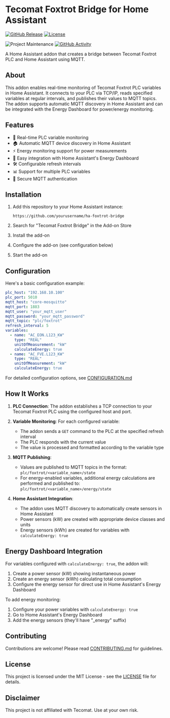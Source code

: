 # Tecomat Foxtrot Bridge for Home Assistant

[![GitHub Release][releases-shield]][releases]
[![License][license-shield]](LICENSE)

![Project Maintenance][maintenance-shield]
[![GitHub Activity][commits-shield]][commits]

A Home Assistant addon that creates a bridge between Tecomat Foxtrot PLC and Home Assistant using MQTT.

## About

This addon enables real-time monitoring of Tecomat Foxtrot PLC variables in Home Assistant. It connects to your PLC via TCP/IP, reads specified variables at regular intervals, and publishes their values to MQTT topics. The addon supports automatic MQTT discovery in Home Assistant and can be integrated with the Energy Dashboard for power/energy monitoring.

## Features

- 🔄 Real-time PLC variable monitoring
- 🏠 Automatic MQTT device discovery in Home Assistant
- ⚡ Energy monitoring support for power measurements
- 🔌 Easy integration with Home Assistant's Energy Dashboard
- 🛠️ Configurable refresh intervals
- 📊 Support for multiple PLC variables
- 🔐 Secure MQTT authentication

## Installation

1. Add this repository to your Home Assistant instance:
   ```
   https://github.com/yourusername/ha-foxtrot-bridge
   ```

2. Search for "Tecomat Foxtrot Bridge" in the Add-on Store
3. Install the add-on
4. Configure the add-on (see configuration below)
5. Start the add-on

## Configuration

Here's a basic configuration example:

```yaml
plc_host: "192.168.10.100"
plc_port: 5010
mqtt_host: "core-mosquitto"
mqtt_port: 1883
mqtt_user: "your_mqtt_user"
mqtt_password: "your_mqtt_password"
mqtt_topic: "plc/foxtrot"
refresh_interval: 5
variables:
  - name: "AC_EON.L123_KW"
    type: "REAL"
    unitOfMeasurement: "kW"
    calculateEnergy: true
  - name: "AC_FVE.L123_KW"
    type: "REAL"
    unitOfMeasurement: "kW"
    calculateEnergy: true
```

For detailed configuration options, see [CONFIGURATION.md](documentation/CONFIGURATION.md)

## How It Works

1. **PLC Connection**: The addon establishes a TCP connection to your Tecomat Foxtrot PLC using the configured host and port.

2. **Variable Monitoring**: For each configured variable:
   - The addon sends a `GET` command to the PLC at the specified refresh interval
   - The PLC responds with the current value
   - The value is processed and formatted according to the variable type

3. **MQTT Publishing**: 
   - Values are published to MQTT topics in the format: `plc/foxtrot/<variable_name>/state`
   - For energy-enabled variables, additional energy calculations are performed and published to: `plc/foxtrot/<variable_name>/energy/state`

4. **Home Assistant Integration**:
   - The addon uses MQTT discovery to automatically create sensors in Home Assistant
   - Power sensors (kW) are created with appropriate device classes and units
   - Energy sensors (kWh) are created for variables with `calculateEnergy: true`

## Energy Dashboard Integration

For variables configured with `calculateEnergy: true`, the addon will:
1. Create a power sensor (kW) showing instantaneous power
2. Create an energy sensor (kWh) calculating total consumption
3. Configure the energy sensor for direct use in Home Assistant's Energy Dashboard

To add energy monitoring:
1. Configure your power variables with `calculateEnergy: true`
2. Go to Home Assistant's Energy Dashboard
3. Add the energy sensors (they'll have "_energy" suffix)

## Contributing

Contributions are welcome! Please read [CONTRIBUTING.md](documentation/CONTRIBUTING.md) for guidelines.

## License

This project is licensed under the MIT License - see the [LICENSE](LICENSE) file for details.

## Disclaimer

This project is not affiliated with Tecomat. Use at your own risk.

[releases-shield]: https://img.shields.io/github/release/yourusername/ha-foxtrot-bridge.svg
[releases]: https://github.com/yourusername/ha-foxtrot-bridge/releases
[license-shield]: https://img.shields.io/github/license/yourusername/ha-foxtrot-bridge.svg
[maintenance-shield]: https://img.shields.io/maintenance/yes/2025.svg
[commits-shield]: https://img.shields.io/github/commit-activity/y/yourusername/ha-foxtrot-bridge.svg
[commits]: https://github.com/yourusername/ha-foxtrot-bridge/commits/main